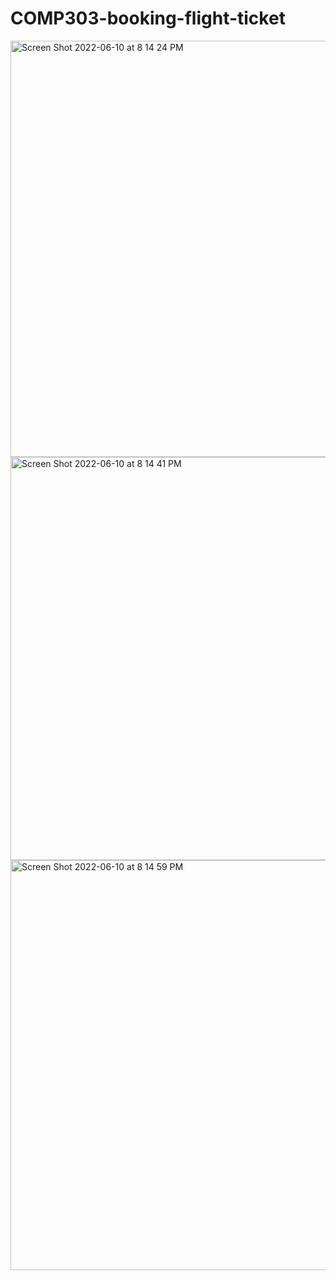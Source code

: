# COMP303-booking-flight-ticket
<img width="666" alt="Screen Shot 2022-06-10 at 8 14 24 PM" src="https://user-images.githubusercontent.com/67844037/173164726-a9b648c1-46fb-4e51-8205-5fbe7f6e0a7c.png">
<img width="645" alt="Screen Shot 2022-06-10 at 8 14 41 PM" src="https://user-images.githubusercontent.com/67844037/173164738-05c19f98-2a22-4746-83d8-e529bc730d07.png">
<img width="656" alt="Screen Shot 2022-06-10 at 8 14 59 PM" src="https://user-images.githubusercontent.com/67844037/173164750-50ae7ce1-7ae4-48b8-a776-745d9c66c888.png">
